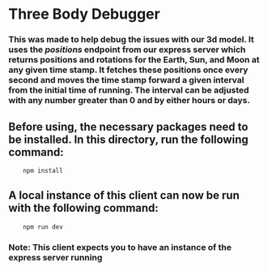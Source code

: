 # Three Body Debugger
### This was made to help debug the issues with our 3d model. It uses the *positions* endpoint from our express server which returns positions and rotations for the Earth, Sun, and Moon at any given time stamp. It fetches these positions once every second and moves the time stamp forward a given interval from the initial time of running. The interval can be adjusted with any number greater than 0 and by either hours or days.

## Before using, the necessary packages need to be installed. In this directory, run the following command:
```
    npm install
```

## A local instance of this client can now be run with the following command:
```
    npm run dev
```

### Note: This client expects you to have an instance of the express server running